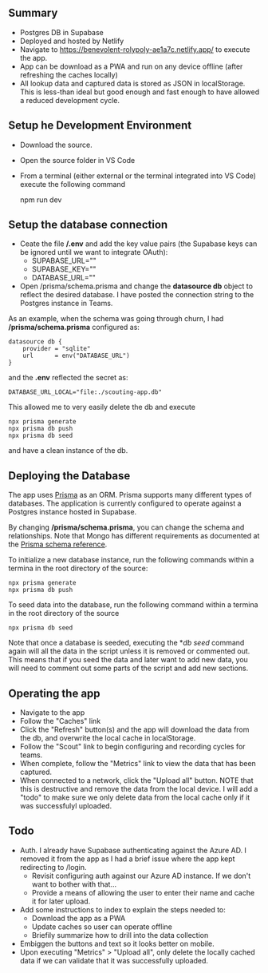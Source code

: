 ## Summary

- Postgres DB in Supabase
- Deployed and hosted by Netlify
- Navigate to https://benevolent-rolypoly-ae1a7c.netlify.app/ to execute the app.
- App can be download as a PWA and run on any device offline (after refreshing the caches locally)
- All lookup data and captured data is stored as JSON in localStorage. This is less-than ideal but good enough and fast enough to have allowed a reduced development cycle.


## Setup he Development Environment
- Download the source.
- Open the source folder in VS Code
- From a terminal (either external or the terminal integrated into VS Code) execute the following command

    npm run dev

## Setup the database connection

- Ceate the file **/.env** and add the key value pairs (the Supabase keys can be ignored until we want to integrate OAuth):
    - SUPABASE_URL=""
    - SUPABASE_KEY=""
    - DATABASE_URL=""
- Open /prisma/schema.prisma and change the **datasource db** object to reflect the desired database. I have posted the connection string to the Postgres instance in Teams.

As an example, when the schema was going through churn, I had **/prisma/schema.prisma** configured as: 

    datasource db {
        provider = "sqlite"
        url      = env("DATABASE_URL")
    }

and the **.env** reflected the secret as:

    DATABASE_URL_LOCAL="file:./scouting-app.db"

This allowed me to very easily delete the db and execute

    npx prisma generate
    npx prisma db push
    npx prisma db seed

and have a clean instance of the db. 


## Deploying the Database

The app uses [Prisma](https://www.prisma.io/docs) as an ORM. Prisma supports many different types of databases. The application is currently configured to operate against a Postgres instance hosted in Supabase.

By changing **/prisma/schema.prisma**, you can change the schema and relationships. Note that Mongo has different requirements as documented at the [Prisma schema reference](https://www.prisma.io/docs/reference/api-reference/prisma-schema-reference).

To initialize a new database instance, run the following commands within a termina in the root directory of the source:

    npx prisma generate
    npx prisma db push

To seed data into the database, run the following command within a termina in the root directory of the source

    npx prisma db seed

Note that once a database is seeded, executing the **db seed* command again will all the data in the script unless it is removed or commented out. This means that if you seed the data and later want to add new data, you will need to comment out some parts of the script and add new sections.


## Operating the app

- Navigate to the app
- Follow the "Caches" link
- Click the "Refresh" button(s) and the app will download the data from the db, and overwrite the local cache in localStorage.
- Follow the "Scout" link to begin configuring and recording cycles for teams.
- When complete, follow the "Metrics" link to view the data that has been captured.
- When connected to a network, click the "Upload all" button. NOTE that this is destructive and remove the data from the local device. I will add a "todo" to make sure we only delete data from the local cache only if it was successfulyl uploaded.

## Todo

- Auth. I already have Supabase authenticating against the Azure AD. I removed it from the app as I had a brief issue where the app kept redirecting to /login. 
    - Revisit configuring auth against our Azure AD instance. If we don't want to bother with that...
    - Provide a means of allowing the user to enter their name and cache it for later upload.
- Add some instructions to index to explain the steps needed to:
    -  Download the app as a PWA
    - Update caches so user can operate offline
    - Briefily summarize how to drill into the data collection
- Embiggen the buttons and text so it looks better on mobile.
- Upon executing "Metrics" > "Upload all", only delete the locally cached data if we can validate that it was successfully uploaded.

